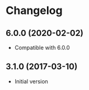 # Changelog #

## 6.0.0 (2020-02-02)

- Compatible with 6.0.0

## 3.1.0 (2017-03-10)
- Initial version
